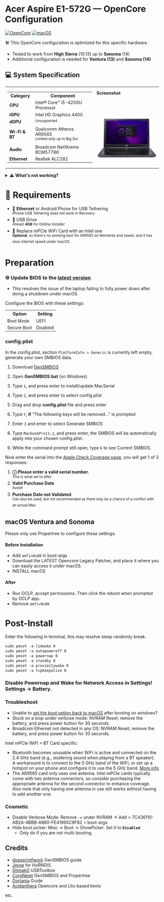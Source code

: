 # Acer Aspire E1-572G — OpenCore Configuration
[![OpenCore](https://img.shields.io/badge/OpenCore-0.9.9-blue.svg)](https://github.com/acidanthera/OpenCorePkg)
[![macOS](https://img.shields.io/badge/macOS-Monterey-brightgreen.svg)]()

🛠️ This OpenCore configuration is optimized for this specific hardware. 
   * Tested to work from **High Sierra** (10.13) up to **Sonoma** (14)
   * Additional configuration is needed for **Ventura (13)** and **Sonoma (14)**


## 💻 System Specification

<table>
  <tr>
    <td rowspan="2">
          <table>
        <tr>
          <th>Category</th>
          <th>Component</th>
        </tr>
        <tr>
          <td><strong>CPU</strong></td>
          <td>Intel® Core™ i5-4200U Processor</td>
        </tr>
        <tr>
          <td><strong>iGPU</strong></td>
          <td>Intel HD Graphics 4400</td>
        </tr>
        <tr>
          <td><strong>dGPU</strong></td>
          <td><sup>Unsupported</sup></td>
        </tr>
        <tr>
          <td><strong>Wi-Fi & BT</strong></td>
          <td>Qualcomm Atheros AR9565 <br ><sup>Limited only up to Big Sur</sup></td>
        </tr>
        <tr>
          <td><strong>Audio</strong></td>
          <td>Broadcom NetXtreme BCM57786</td>
        </tr>
        <tr>
          <td><strong>Ethernet</strong></td>
          <td>Realtek ALC282</td>
        </tr>
      </table>
    </td>
    <td>
      <table>
        <tr>
          <strong>Screenshot</strong>
        </tr>
      </table>
    </td>
  </tr>
  <tr>
    <td>
      <img align="center" src="Images/laptop_monterey.png" alt="laptop_monterey.png" width="250">
    </td>
  </tr>
</table>

<details>
<summary>⚠️ <strong>What's not working?</strong></summary><br >

* 🛜 WiFi & Bluetooth on Monterey (12)+<br >
<sup>&nbsp;&nbsp;&nbsp;&nbsp;&nbsp;&nbsp;&nbsp;&nbsp;There's no working kext for AR9565 on Monterey and newer</sup>
* 🚀 Graphics Acceleration on Ventura (13)+<br >
<sup>&nbsp;&nbsp;&nbsp;&nbsp;&nbsp;&nbsp;&nbsp;&nbsp;Root patching using OCLP is required</sup>
* 💻 Automatic Lid Wake<br >
<sup>&nbsp;&nbsp;&nbsp;&nbsp;&nbsp;&nbsp;&nbsp;&nbsp; when at sleep<sup>
* 📲 AirDrop<br >
<sup>&nbsp;&nbsp;&nbsp;&nbsp;&nbsp;&nbsp;&nbsp;&nbsp;and other Airport related features</sup>
* 🫳 Multi-touch gestures<br >
<sup>&nbsp;&nbsp;&nbsp;&nbsp;&nbsp;&nbsp;&nbsp;&nbsp;with 4 fingers<sup>
* 🔒 Accessing DRM content<br >
<sup>&nbsp;&nbsp;&nbsp;&nbsp;&nbsp;&nbsp;&nbsp;&nbsp;Use chromium based browsers instead</sup>
* 🌀 Fan reading<br >
<sup>&nbsp;&nbsp;&nbsp;&nbsp;&nbsp;&nbsp;&nbsp;&nbsp;(and so under Windows), so don't bother adding `SMCSuperIO.kext`</sup>
</details>


# 📝 Requirements
* 📱 **Ethernet** or Android Phone for USB Tethering<br >
   <sup>iPhone USB Tethering does not work in Recovery</sup>
* 📀 USB Drive <br >
<sup> Atleast **4GB** for Onlline installer</sup>
* 🛜 Replace mPCIe WiFi Card with an Intel one<br >
<sup>**Optional**, as there's no working kext for AR9565 on Monterey and newer, and it has slow internet speed under macOS. </sup>

# Preparation

### ⚙️ Update BIOS to the [latest version](https://www.acer.com/us-en/support/product-support/Aspire_E1-572G)
* This resolves the issue of the laptop failing to fully power down after doing a shutdown under macOS.

Configure the BIOS with these settings:
<table>
          <tr>
            <th>Option</th>
            <th>Setting</th>
          </tr>
          <tr>
            <td>Boot Mode</td>
            <td>UEFI</td>
          </tr>
          <tr>
            <td>Secure Boot<e/td>
            <td>Disabled</td>
          </tr>
        </table>
      </td>
      <td>
<table>	

 
### config.plist

In the config.plist, section `PlatformInfo > Generic` is currently left empty, generate your own SMBIOS data. 

1. Download [GenSMBIOS](https://github.com/corpnewt/GenSMBIOS)
2. Open **GenSMBIOS.bat** (on Windows)
3. Type `1`, and press enter to install/update MacSerial
4. Type `2`, and press enter to select config.plist
5. Drag and drop **config.plist** file and press enter
6. Type `Y`, **if** "The following keys will be removed..." is prompted
7. Enter `3` and enter to select Generate SMBIOS
8. Type `MacbookPro11,1`, and press enter, the SMBIOS will be automatically apply into your chosen config.plist. <br >

9. While the command prompt still open, type `6` to see Current SMBIOS.

Now enter the serial into the [Apple Check Coverage page](www.checkcoverage.apple.com), you will get 1 of 3 responses:
1. **ⓘ Please enter a valid serial number.** <br >
<sup>This is what we're after</sup>
2. **Valid Purchase Date** <br >
<sup>Avoid!</sup>
4. **Purchase Date not Validated** <br >
<sup>Can also be used, but not recommended as there may be a chance of a conflict with an actual Mac</sup>

## macOS Ventura and Sonoma
Please only use Propertree to configure these settings.

#### Before Installation
* Add `amfi=0x80` in boot-args
* Download the LATEST Opencore Legacy Patcher, and place it where you can easily access it under macOS.
* INSTALL macOS
#### After
* Run OCLP, accept permissions. Then click the reboot when prompted by OCLP app.
* Remove `amfi=0x80`

# Post-Install
Enter the following in terminal, this may resolve sleep randomly break.
```
sudo pmset -a lidwake 0
sudo pmset -a autopoweroff 0
sudo pmset -a powernap 0
sudo pmset -a standby 0
sudo pmset -a proximitywake 0
sudo pmset -a tcpkeepalive 0
```
### Disable Powernap and Wake for Network Access in Settings! Settings -> Battery.

### Troubleshoot
* Unable to [set the boot option back to macOS](https://dortania.github.io/OpenCore-Post-Install/multiboot/bootcamp.html#installation) after booting on windows?
* Stuck on a loop under verbose mode: NVRAM Reset; remove the battery, and press power button for 30 seconds.
* Broadcom Ethernet not detected in any OS: NVRAM Reset; remove the battery, and press power button for 30 seconds.

Intel mPCIe WiFI + BT Card specific:
* Bluetooth becomes unusable when WiFi is active and connected on the 2.4 GHz band (e.g., stuttering sound when playing from a BT speaker). A workaround is to connect to the 5 GHz band of the WiFi, or set up a hotspot on your phone and configure it to use the 5 GHz band. [More info](https://openintelwireless.github.io/itlwm/FAQ.html#can-i-use-bluetooth-with-wi-fi)
* The AR9565 card only uses one antenna. Intel mPCIe cards typically come with two antenna connectors, so consider purchasing the appropriate antenna for the second connector to enhance coverage. Also note that only having one antenna in use still works without having to add another one. 

### Cosmetic

* Disable Verbose Mode: Remove `-v` under NVRAM -> Add > 7C436110-AB2A-4BBB-A880-FE41995C9F82 > boot-args.
* Hide boot picker: Misc -> Boot -> ShowPicker. Set it to **`Disabled`**.
  - Only do if you are not multi-booting.

## Credits
- [doesprintfwork](https://github.com/doesprintfwork/All-in-one-Vanilla-AMD-Hackintosh-Guide/blob/f1a73610d02397f3291686c127a8918fea40f3ec/prerequisites/amd-clover-config.plist/smbios.md) GenSMBIOS guide
- [Jwise](https://github.com/jwise/HoRNDIS) for HoRNDIS
- [DhinakG](https://github.com/USBToolBox/tool) USBToolbox
- [CorpNewt](https://github.com/corpnewt/SSDTTime) GenSMBIOS and Propertree
- [Dortania](https://dortania.github.io/OpenCore-Install-Guide/config.plist/haswell.html) Guide
- [Acidanthera](https://github.com/acidanthera) Opencore and Lilu-based kexts


etc.




